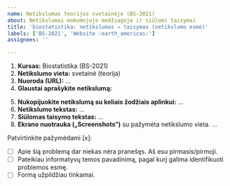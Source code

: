 ```yaml
---
name: Netikslumas teorijos svetainėje (BS-2021)
about: Netikslumai mokomojoje medžiagoje ir siūlomi taisymai
title: 'biostatistika: netikslumas → taisymas (netikslumo esmė)'
labels: ['BS-2021', 'Website :earth_americas:']
assignees: ''

---
```


<!-- 
Temos PAVADINIME apibūdinkite netikslumo esmę, kuri padėtų KITIEMS SKAITYTOJAMS GREITAI SUSIORIENTUOTI, kad apie šį netikslumą jau pranešta.
1. Palikite dalį „biostatistika: “;
2. Apibūdinkite netikslumo esmę. Jei galima, tokiu formatu: netikslumas → taisymas;
Pvz.:
„Svetainė: kopppiuteris→ kompiuteris“
„Skaidrės: praleistas žodis "tačiau"“
-->

<!-- Apačioje patvirtinkite parašydami [x], kad formą užpildėte tinkamai -->


<!-- 
Toliau užpildykite vietas, pažymėtas daugtaškiu.
-->
1. **Kursas:** Biostatistika (BS-2021)
2. **Netikslumo vieta:** svetainė (teorija)
3. **Nuoroda (URL):** ...
4. **Glaustai aprašykite netikslumą:**  
<!-- 4: Loginė klaida, fakto klaida, skaičiavimo klaida, rašybos klaida, skyrybos klaida, nesuderinti linksniai ar pan.-->
5. **Nukopijuokite netikslumą su keliais žodžiais aplinkui:** ... <!-- Naudojamas greitai paieškai dokumente -->
6. **Netikslumo tekstas:** ...
7. **Siūlomas taisymo tekstas:** ...
8. **Ekrano nuotrauka („Screenshots“)** su pažymėta netikslumo vieta.
...


<!-- --------------------------------------- -->
Patvirtinkite pažymėdami [x]:

- [ ] Apie šią problemą dar niekas nėra pranešęs. Aš esu pirmasis/pirmoji.
- [ ] Pateikiau informatyvų temos pavadinimą, pagal kurį galima identifikuoti problemos esmę.
- [ ] Formą užpildžiau tinkamai.
